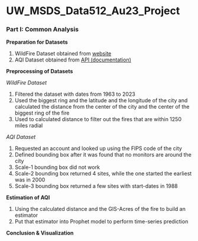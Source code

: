 # UW_MSDS_Data512_Au23_Project

### Part I: Common Analysis

**Preparation for Datasets**

1) WildFire Dataset
  obtained from [website]()
2) AQI Dataset
  obtained from [API (documentation)]()

**Preprocessing of Datasets**

*WildFire Dataset*

1) Filtered the dataset with dates from 1963 to 2023
2) Used the biggest ring and the latitude and the longitude of the city and calculated the distance from the center of the city and the center of the biggest ring of the fire
3) Used to calculated distance to filter out the fires that are within 1250 miles radial


*AQI Dataset*

1) Requested an account and looked up using the FIPS code of the city
2) Defined bounding box after it was found that no monitors are around the city
3) Scale-1 bounding box did not work
4) Scale-2 bounding box returned 4 sites, while the one started the earliest was in 2000
5) Scale-3 bounding box returned a few sites with start-dates in 1988

**Estimation of AQI**

1) Using the calculated distance and the GIS-Acres of the fire to build an estimator
2) Put that estimator into Prophet model to perform time-series prediction


**Conclusion & Visualization**


